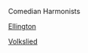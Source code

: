 Comedian Harmonists

[Ellington](https://www.youtube.com/watch?v=lbd8qG7BAiY)

[Volkslied](https://www.youtube.com/watch?v=Qx7liZOj8Xs)